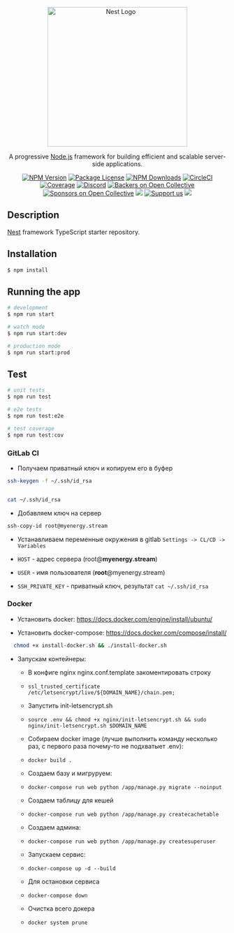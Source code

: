 <p align="center">
  <a href="http://nestjs.com/" target="blank"><img src="https://nestjs.com/img/logo_text.svg" width="320" alt="Nest Logo" /></a>
</p>

[circleci-image]: https://img.shields.io/circleci/build/github/nestjs/nest/master?token=abc123def456
[circleci-url]: https://circleci.com/gh/nestjs/nest

  <p align="center">A progressive <a href="http://nodejs.org" target="_blank">Node.js</a> framework for building efficient and scalable server-side applications.</p>
    <p align="center">
<a href="https://www.npmjs.com/~nestjscore" target="_blank"><img src="https://img.shields.io/npm/v/@nestjs/core.svg" alt="NPM Version" /></a>
<a href="https://www.npmjs.com/~nestjscore" target="_blank"><img src="https://img.shields.io/npm/l/@nestjs/core.svg" alt="Package License" /></a>
<a href="https://www.npmjs.com/~nestjscore" target="_blank"><img src="https://img.shields.io/npm/dm/@nestjs/common.svg" alt="NPM Downloads" /></a>
<a href="https://circleci.com/gh/nestjs/nest" target="_blank"><img src="https://img.shields.io/circleci/build/github/nestjs/nest/master" alt="CircleCI" /></a>
<a href="https://coveralls.io/github/nestjs/nest?branch=master" target="_blank"><img src="https://coveralls.io/repos/github/nestjs/nest/badge.svg?branch=master#9" alt="Coverage" /></a>
<a href="https://discord.gg/G7Qnnhy" target="_blank"><img src="https://img.shields.io/badge/discord-online-brightgreen.svg" alt="Discord"/></a>
<a href="https://opencollective.com/nest#backer" target="_blank"><img src="https://opencollective.com/nest/backers/badge.svg" alt="Backers on Open Collective" /></a>
<a href="https://opencollective.com/nest#sponsor" target="_blank"><img src="https://opencollective.com/nest/sponsors/badge.svg" alt="Sponsors on Open Collective" /></a>
  <a href="https://paypal.me/kamilmysliwiec" target="_blank"><img src="https://img.shields.io/badge/Donate-PayPal-ff3f59.svg"/></a>
    <a href="https://opencollective.com/nest#sponsor"  target="_blank"><img src="https://img.shields.io/badge/Support%20us-Open%20Collective-41B883.svg" alt="Support us"></a>
  <a href="https://twitter.com/nestframework" target="_blank"><img src="https://img.shields.io/twitter/follow/nestframework.svg?style=social&label=Follow"></a>
</p>
  <!--[![Backers on Open Collective](https://opencollective.com/nest/backers/badge.svg)](https://opencollective.com/nest#backer)
  [![Sponsors on Open Collective](https://opencollective.com/nest/sponsors/badge.svg)](https://opencollective.com/nest#sponsor)-->

## Description

[Nest](https://github.com/nestjs/nest) framework TypeScript starter repository.

## Installation

```bash
$ npm install
```

## Running the app

```bash
# development
$ npm run start

# watch mode
$ npm run start:dev

# production mode
$ npm run start:prod
```

## Test

```bash
# unit tests
$ npm run test

# e2e tests
$ npm run test:e2e

# test coverage
$ npm run test:cov
```

### GitLab CI

- Получаем приватный ключ и копируем его в буфер

```bash
ssh-keygen -f ~/.ssh/id_rsa


cat ~/.ssh/id_rsa
```

- Добавляем ключ на сервер

```bash
ssh-copy-id root@myenergy.stream
```

- Устанавливаем переменные окружения в gitlab `Settings -> CL/CD -> Variables`

- `HOST` - адрес сервера (root@**myenergy.stream**)
- `USER` - имя пользователя (**root**@myenergy.stream)
- `SSH_PRIVATE_KEY` - приватный ключ, результат `cat ~/.ssh/id_rsa`

### Docker

* Установить docker:
    https://docs.docker.com/engine/install/ubuntu/

* Установить docker-compose:
    https://docs.docker.com/compose/install/

```bash
  chmod +x install-docker.sh && ./install-docker.sh
  ```

* Запускам контейнеры:

    * В конфиге nginx nginx.conf.template закоментировать строку
    * `ssl_trusted_certificate   /etc/letsencrypt/live/${DOMAIN_NAME}/chain.pem;`

    * Запустить init-letsencrypt.sh
    * `source .env && chmod +x nginx/init-letsencrypt.sh && sudo nginx/init-letsencrypt.sh $DOMAIN_NAME`

    * Собираем docker image (лучше выполнить команду несколько раз, с первого раза почему-то не подхватыет .env): 
    * `docker build .`

    * Создаем базу и мигруруем: 
    * `docker-compose run web python /app/manage.py migrate --noinput`

    * Создаем таблицу для кешей
    * `docker-compose run web python /app/manage.py createcachetable`

    * Создаем админа: 
    * `docker-compose run web python /app/manage.py createsuperuser`

    * Запускаем сервис:
    * `docker-compose up -d --build`

    * Для остановки сервиса 
    * `docker-compose down`

    * Очистка всего докера
    * `docker system prune`
